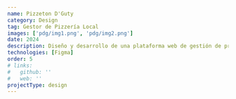 ```yaml
---
name: Pizzeton D'Guty
category: Design
tag: Gestor de Pizzería Local
images: ['pdg/img1.png', 'pdg/img2.png']
date: 2024
description: Diseño y desarrollo de una plataforma web de gestión de productos para una pizzería local, orientada a optimizar el control de inventario, la administración del menú y la gestión de pedidos en tiempo real. El sistema permite mantener actualizados los productos disponibles, gestionar insumos y automatizar procesos internos para mejorar la eficiencia operativa.
technologies: [Figma]
order: 5
# links:
#   github: ''
#   web: ''
projectType: design
---
```

